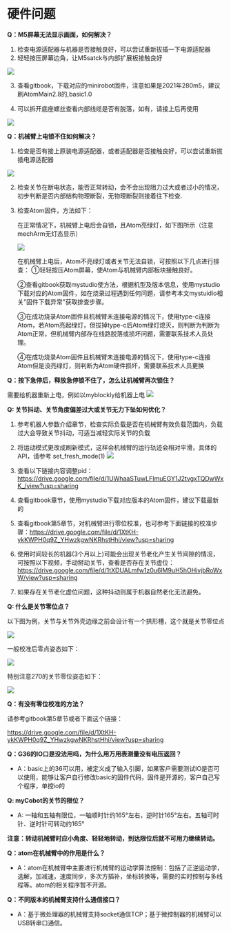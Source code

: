 # 硬件问题

**Q：M5屏幕无法显示画面，如何解决？**

1. 检查电源适配器与机器是否接触良好，可以尝试重新拔插一下电源适配器
2. 轻轻按压屏幕边角，让M5satck与内部扩展板接触良好

![](../../resource/4-SupportAndService/9.Troubleshooting/9.images/hardware_1.png)

3. 查看gitbook，下载对应的minirobot固件，注意如果是2021年280m5，建议刷AtomMain2.8的,basic1.0

4. 可以拆开底座螺丝查看内部线缆是否有脱落，如有，请接上后再使用

![](../../resource/4-SupportAndService/9.Troubleshooting/9.images/hardware_2.png)

**Q：机械臂上电锁不住如何解决？**

1. 检查是否有接上原装电源适配器，或者适配器是否接触良好，可以尝试重新拔插电源适配器

![](../../resource/4-SupportAndService/9.Troubleshooting/9.images/hardware_3.png)

2. 检查关节在断电状态，能否正常转动，会不会出现阻力过大或者过小的情况，初步判断是否内部结构物理断裂，无物理断裂则接着往下检查.

3. 检查Atom固件，方法如下：

   在正常情况下，机械臂上电后会自锁，且Atom亮绿灯，如下图所示（注意mechArm无灯态显示）

   ![](../../resource/4-SupportAndService/9.Troubleshooting/9.images/hardware_4.png)

   在机械臂上电后，Atom不亮绿灯或者关节无法自锁，可按照以下几点进行排查：
   ①轻轻按压Atom屏幕，使Atom与机械臂内部板块接触良好。

   ②查看gitbook获取mystudio使方法，根据机型及版本信息，使用mystudio下载对应的Atom固件，如在烧录过程遇到任何问题，请参考本文mystuidio相关"固件下载异常"获取排查步骤。

   ③在成功烧录Atom固件且机械臂未连接电源的情况下，使用type-c连接Atom，若Atom亮起绿灯，但拔掉type-c后Atom绿灯熄灭，则判断为判断为Atom正常，但机械臂内部存在线路脱落或损坏问题，需要联系技术人员处理。

   ④在成功烧录Atom固件且机械臂未连接电源的情况下，使用type-c连接Atom但是没亮绿灯，则判断为Atom硬件损坏，需要联系技术人员更换

**Q：按下急停后，释放急停锁不住了，怎么让机械臂再次锁住？**

需要给机器重新上电，例如以myblockly给机器上电
![](../../resource/4-SupportAndService/9.Troubleshooting/9.images/hardware_5.png)

**Q: 关节抖动、关节角度偏差过大或关节无力下坠如何优化？**

1. 参考机器人参数介绍章节，检查实际负载是否在机械臂有效负载范围内，负载过大会导致关节抖动，可适当减轻实际关节的负载

2. 将运动模式更改成刷新模式，这样会机械臂的运行轨迹会相对平滑，具体的API，请参考
set_fresh_mode(1)
![](../../resource/4-SupportAndService/9.Troubleshooting/9.images/hardware_6.png)

3. 查看以下链接内容调整pid：https://drive.google.com/file/d/1UWhaaSTuwLFImuEGY1J2tvgxTQDwWxK_/view?usp=sharing
4. 查看gitbook章节，使用mystudio下载对应版本的Atom固件，建议下载最新的
5. 查看gitbook第5章节，对机械臂进行零位校准，也可参考下面链接的校准步骤：https://drive.google.com/file/d/1XtKH-ykKWPH0q9Z_YHwzkgwNKRhstHhi/view?usp=sharing
6. 使用时间较长的机器(3个月以上)可能会出现关节老化产生关节间隙的情况，可按照以下视频，手动掰动关节，查看是否存在关节虚位：https://drive.google.com/file/d/1tXDUALmfw1z0u6lM9uH5hOHivjbRoWxW/view?usp=sharing
7. 如果存在关节老化虚位问题，这种抖动则属于机器自然老化无法避免。

**Q: 什么是关节零位点？**

以下图为例，关节与关节外壳边缘之前会设计有一个拱形槽，这个就是关节零位点

![](../../resource/4-SupportAndService/9.Troubleshooting/9.images/hardware_7.png)

一般校准后零点姿态如下：

![](../../resource/4-SupportAndService/9.Troubleshooting/9.images/hardware_8.png)

特别注意270的关节零位姿态如下：

![](../../resource/4-SupportAndService/9.Troubleshooting/9.images/hardware_9.png)

**Q：有没有零位校准的方法？**

请参考gitbook第5章节或者下面这个链接：

https://drive.google.com/file/d/1XtKH-ykKWPH0q9Z_YHwzkgwNKRhstHhi/view?usp=sharing

**Q：G36的IO口是没法用吗，为什么用万用表测量没有电压返回？**

- A：basic上的36可以用，被定义成了输入引脚，如果客户需要测试IO是否可以使用，能够让客户自行修改basic的固件代码，固件是开源的，客户自己写个程序，单控io的

**Q: myCobot的关节的限位？**
- A: 一轴和五轴有限位，一轴顺时针约165°左右，逆时针165°左右。五轴可时针、逆时针可转动约165°

**注意：转动机械臂时应小角度、轻轻地转动，到达限位后就不可用力继续转动。**


**Q：atom在机械臂中的作用是什么？**

- A：atom在机械臂中主要进行机械臂的运动学算法控制：包括了正逆运动学，选解，加减速，速度同步，多次方插补，坐标转换等，需要的实时控制与多线程等。atom的相关程序暂不开源。


**Q：不同版本的机械臂支持什么通信接口？**

- A：基于微处理器的机械臂支持socket通信TCP；基于微控制器的机械臂可以USB转串口通信。

